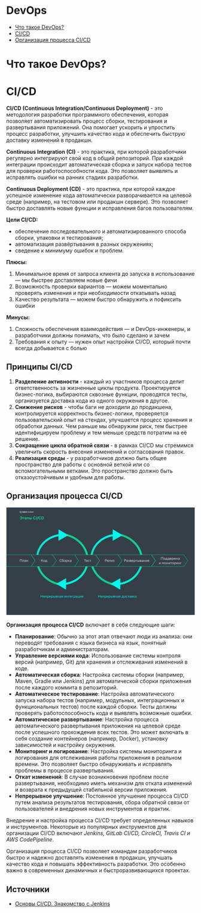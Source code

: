# DevOps
- [Что такое DevOps?](#что-такое-devops)
- [CI/CD](#cicd)
- [Организация процесса CI/CD](#организация-процесса-cicd)


# Что такое DevOps?



# CI/CD
__CI/CD (Continuous Integration/Continuous Deployment)__ - это методология разработки программного обеспечения, которая позволяет автоматизировать процесс сборки, тестирования и развертывания приложений. Она помогает ускорить и упростить процесс разработки, улучшить качество кода и обеспечить быструю доставку изменений в продакшн.

__Continuous Integration (CI)__ - это практика, при которой разработчики регулярно интегрируют свой код в общий репозиторий. При каждой интеграции происходит автоматическая сборка и запуск набора тестов для проверки работоспособности кода. Это позволяет выявлять и исправлять ошибки на ранних стадиях разработки.

__Continuous Deployment (CD)__ - это практика, при которой каждое успешное изменение кода автоматически разворачивается на целевой среде (например, на тестовом или продакшн сервере). Это позволяет быстро доставлять новые функции и исправления багов пользователям.

__Цели CI/CD:__
+ обеспечение последовательного и автоматизированного способа сборки, упаковки и тестирования;
+ автоматизация развёртывания в разных окружениях;
+ сведение к минимуму ошибок и проблем.

__Плюсы:__
1. Минимальное время от запроса клиента до запуска в использование — мы быстрее доставляем новые фичи
2. Возможность проверки вариантов — можем моментально проверять изменения и при необходимости откатывать назад
3. Качество результата — можем быстро обнаружить и пофиксить ошибки

__Минусы:__
1. Сложность обеспечения взаимодействия — и DevOps-инженеры, и разработчики должны понимать, что было сделано и зачем
2. Требования к опыту — нужен опыт настройки CI/CD, который почти всегда добывается с болью

## Принципы CI/CD
1. __Разделение активности__ - каждый из участников процесса делит ответственность за жизненные циклы продукта. Проектируется бизнес-логика, выбираются сквозные функции, проводятся тесты, организуется доставка кода из одного окружения в другое.
2. __Снижение рисков__ - чтобы баги не доходили до продакшена, контролируется корректность бизнес-логики, проверяется пользовательский опыт на стендах, улучшается процесс хранения и обработки данных. Чем раньше мы обнаружим риск, тем быстрее идентифицируем проблему и тем меньше средств потратим на её решение.
3. __Сокращение цикла обратной связи__ - в рамках CI/CD мы стремимся увеличить скорость внесения изменений и согласования правок.
4. __Реализация среды__ - у разработчиков должно быть общее пространство для работы с основной веткой или со вспомогательными ветками. Это пространство должно быть отказоустойчивым и удобным для работы. 


## Организация процесса CI/CD
![alt text](image.png)

__Организация процесса CI/CD__ включает в себя следующие шаги:

+ __Планирование__:  Обычно за этот этап отвечают люди из анализа: они переводят требования с языка бизнеса на язык, понятный разработчикам и администраторам.
+ __Управление версиями кода__: Использование системы контроля версий (например, Git) для хранения и отслеживания изменений в коде.
+ __Автоматическая сборка__: Настройка системы сборки (например, Maven, Gradle или Jenkins) для автоматической сборки приложения после каждого коммита в репозиторий.
+ __Автоматическое тестирование__: Настройка автоматического запуска набора тестов (например, модульных, интеграционных и функциональных тестов) после каждой сборки. Тесты должны проверять работоспособность кода и выявлять возможные ошибки.
+ __Автоматическое развертывание__: Настройка процесса автоматического развертывания приложения на целевой среде после успешного прохождения всех тестов. Это может включать в себя создание контейнеров (например, Docker), установку зависимостей и настройку окружения.
+ __Мониторинг и логирование__: Настройка системы мониторинга и логирования для отслеживания работы приложения в реальном времени. Это позволяет быстро обнаруживать и исправлять проблемы в процессе развертывания.
+ __Откат изменений__: В случае возникновения проблем после развертывания, необходимо иметь механизм для отката изменений и возврата к предыдущей стабильной версии приложения.
+ __Непрерывное улучшение__: Постоянное улучшение процесса CI/CD путем анализа результатов тестирования, сбора обратной связи от пользователей и внедрения новых инструментов и практик.

Внедрение и настройка процесса CI/CD требует определенных навыков и инструментов. Некоторые из популярных инструментов для организации CI/CD включают _Jenkins, GitLab CI/CD, CircleCI, Travis CI и AWS CodePipeline_.

Организация процесса CI/CD позволяет командам разработчиков быстро и надежно доставлять изменения в продакшн, улучшать качество кода и повышать эффективность разработки. Это особенно важно в современных динамичных и быстроразвивающихся проектах.



## Источники
- [Основы CI/CD. Знакомство с Jenkins](#https://habr.com/ru/companies/slurm/articles/691876/)